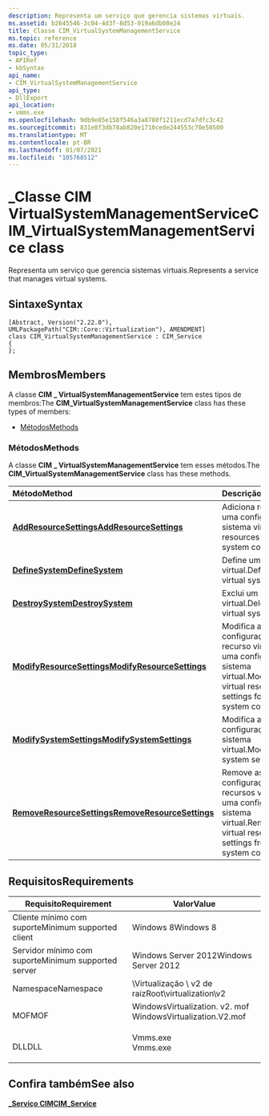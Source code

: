```yaml
---
description: Representa um serviço que gerencia sistemas virtuais.
ms.assetid: b2645546-3c04-4d3f-8d53-019a6db08e24
title: Classe CIM_VirtualSystemManagementService
ms.topic: reference
ms.date: 05/31/2018
topic_type:
- APIRef
- kbSyntax
api_name:
- CIM_VirtualSystemManagementService
api_type:
- DllExport
api_location:
- vmms.exe
ms.openlocfilehash: 9db9e85e158f546a3a8780f1211ecd7a7dfc3c42
ms.sourcegitcommit: 831e8f3db78ab820e1710cede244553c70e50500
ms.translationtype: MT
ms.contentlocale: pt-BR
ms.lasthandoff: 01/07/2021
ms.locfileid: "105768512"
---
```

# <a name="cim_virtualsystemmanagementservice-class"></a><span data-ttu-id="6665d-103">\_Classe CIM VirtualSystemManagementService</span><span class="sxs-lookup"><span data-stu-id="6665d-103">CIM\_VirtualSystemManagementService class</span></span>

<span data-ttu-id="6665d-104">Representa um serviço que gerencia sistemas virtuais.</span><span class="sxs-lookup"><span data-stu-id="6665d-104">Represents a service that manages virtual systems.</span></span>

## <a name="syntax"></a><span data-ttu-id="6665d-105">Sintaxe</span><span class="sxs-lookup"><span data-stu-id="6665d-105">Syntax</span></span>

``` syntax
[Abstract, Version("2.22.0"), UMLPackagePath("CIM::Core::Virtualization"), AMENDMENT]
class CIM_VirtualSystemManagementService : CIM_Service
{
};
```

## <a name="members"></a><span data-ttu-id="6665d-106">Membros</span><span class="sxs-lookup"><span data-stu-id="6665d-106">Members</span></span>

<span data-ttu-id="6665d-107">A classe **CIM \_ VirtualSystemManagementService** tem estes tipos de membros:</span><span class="sxs-lookup"><span data-stu-id="6665d-107">The **CIM\_VirtualSystemManagementService** class has these types of members:</span></span>

-   [<span data-ttu-id="6665d-108">Métodos</span><span class="sxs-lookup"><span data-stu-id="6665d-108">Methods</span></span>](#methods)

### <a name="methods"></a><span data-ttu-id="6665d-109">Métodos</span><span class="sxs-lookup"><span data-stu-id="6665d-109">Methods</span></span>

<span data-ttu-id="6665d-110">A classe **CIM \_ VirtualSystemManagementService** tem esses métodos.</span><span class="sxs-lookup"><span data-stu-id="6665d-110">The **CIM\_VirtualSystemManagementService** class has these methods.</span></span>



| <span data-ttu-id="6665d-111">Método</span><span class="sxs-lookup"><span data-stu-id="6665d-111">Method</span></span>                                                                                      | <span data-ttu-id="6665d-112">Descrição</span><span class="sxs-lookup"><span data-stu-id="6665d-112">Description</span></span>                                                                           |
|:--------------------------------------------------------------------------------------------|:--------------------------------------------------------------------------------------|
| [<span data-ttu-id="6665d-113">**AddResourceSettings**</span><span class="sxs-lookup"><span data-stu-id="6665d-113">**AddResourceSettings**</span></span>](cim-virtualsystemmanagementservice-addresourcesettings.md)       | <span data-ttu-id="6665d-114">Adiciona recursos a uma configuração de sistema virtual.</span><span class="sxs-lookup"><span data-stu-id="6665d-114">Adds resources to a virtual system configuration.</span></span><br/>                          |
| [<span data-ttu-id="6665d-115">**DefineSystem**</span><span class="sxs-lookup"><span data-stu-id="6665d-115">**DefineSystem**</span></span>](cim-virtualsystemmanagementservice-definesystem.md)                     | <span data-ttu-id="6665d-116">Define um sistema virtual.</span><span class="sxs-lookup"><span data-stu-id="6665d-116">Defines a virtual system.</span></span><br/>                                                  |
| [<span data-ttu-id="6665d-117">**DestroySystem**</span><span class="sxs-lookup"><span data-stu-id="6665d-117">**DestroySystem**</span></span>](cim-virtualsystemmanagementservice-destroysystem.md)                   | <span data-ttu-id="6665d-118">Exclui um sistema virtual.</span><span class="sxs-lookup"><span data-stu-id="6665d-118">Deletes a virtual system.</span></span><br/>                                                  |
| [<span data-ttu-id="6665d-119">**ModifyResourceSettings**</span><span class="sxs-lookup"><span data-stu-id="6665d-119">**ModifyResourceSettings**</span></span>](cim-virtualsystemmanagementservice-modifyresourcesettings.md) | <span data-ttu-id="6665d-120">Modifica as configurações de recurso virtual para uma configuração de sistema virtual.</span><span class="sxs-lookup"><span data-stu-id="6665d-120">Modifies the virtual resource settings for a virtual system configuration.</span></span><br/> |
| [<span data-ttu-id="6665d-121">**ModifySystemSettings**</span><span class="sxs-lookup"><span data-stu-id="6665d-121">**ModifySystemSettings**</span></span>](cim-virtualsystemmanagementservice-modifysystemsettings.md)     | <span data-ttu-id="6665d-122">Modifica as configurações do sistema virtual.</span><span class="sxs-lookup"><span data-stu-id="6665d-122">Modifies virtual system settings.</span></span><br/>                                          |
| [<span data-ttu-id="6665d-123">**RemoveResourceSettings**</span><span class="sxs-lookup"><span data-stu-id="6665d-123">**RemoveResourceSettings**</span></span>](cim-virtualsystemmanagementservice-removeresourcesettings.md) | <span data-ttu-id="6665d-124">Remove as configurações de recursos virtuais de uma configuração de sistema virtual.</span><span class="sxs-lookup"><span data-stu-id="6665d-124">Removes virtual resource settings from a virtual system configuration.</span></span><br/>     |



 

## <a name="requirements"></a><span data-ttu-id="6665d-125">Requisitos</span><span class="sxs-lookup"><span data-stu-id="6665d-125">Requirements</span></span>



| <span data-ttu-id="6665d-126">Requisito</span><span class="sxs-lookup"><span data-stu-id="6665d-126">Requirement</span></span> | <span data-ttu-id="6665d-127">Valor</span><span class="sxs-lookup"><span data-stu-id="6665d-127">Value</span></span> |
|-------------------------------------|---------------------------------------------------------------------------------------------------------|
| <span data-ttu-id="6665d-128">Cliente mínimo com suporte</span><span class="sxs-lookup"><span data-stu-id="6665d-128">Minimum supported client</span></span><br/> | <span data-ttu-id="6665d-129">Windows 8</span><span class="sxs-lookup"><span data-stu-id="6665d-129">Windows 8</span></span><br/>                                                                                    |
| <span data-ttu-id="6665d-130">Servidor mínimo com suporte</span><span class="sxs-lookup"><span data-stu-id="6665d-130">Minimum supported server</span></span><br/> | <span data-ttu-id="6665d-131">Windows Server 2012</span><span class="sxs-lookup"><span data-stu-id="6665d-131">Windows Server 2012</span></span><br/>                                                                          |
| <span data-ttu-id="6665d-132">Namespace</span><span class="sxs-lookup"><span data-stu-id="6665d-132">Namespace</span></span><br/>                | <span data-ttu-id="6665d-133">\\Virtualização \\ v2 de raiz</span><span class="sxs-lookup"><span data-stu-id="6665d-133">Root\\virtualization\\v2</span></span><br/>                                                                     |
| <span data-ttu-id="6665d-134">MOF</span><span class="sxs-lookup"><span data-stu-id="6665d-134">MOF</span></span><br/>                      | <dl> <span data-ttu-id="6665d-135"><dt>WindowsVirtualization. v2. mof</dt></span><span class="sxs-lookup"><span data-stu-id="6665d-135"><dt>WindowsVirtualization.V2.mof</dt></span></span> </dl> |
| <span data-ttu-id="6665d-136">DLL</span><span class="sxs-lookup"><span data-stu-id="6665d-136">DLL</span></span><br/>                      | <dl> <span data-ttu-id="6665d-137"><dt>Vmms.exe</dt></span><span class="sxs-lookup"><span data-stu-id="6665d-137"><dt>Vmms.exe</dt></span></span> </dl>                     |



## <a name="see-also"></a><span data-ttu-id="6665d-138">Confira também</span><span class="sxs-lookup"><span data-stu-id="6665d-138">See also</span></span>

<dl> <dt>

[<span data-ttu-id="6665d-139">**\_Serviço CIM**</span><span class="sxs-lookup"><span data-stu-id="6665d-139">**CIM\_Service**</span></span>](cim-service.md)
</dt> </dl>

 

 




